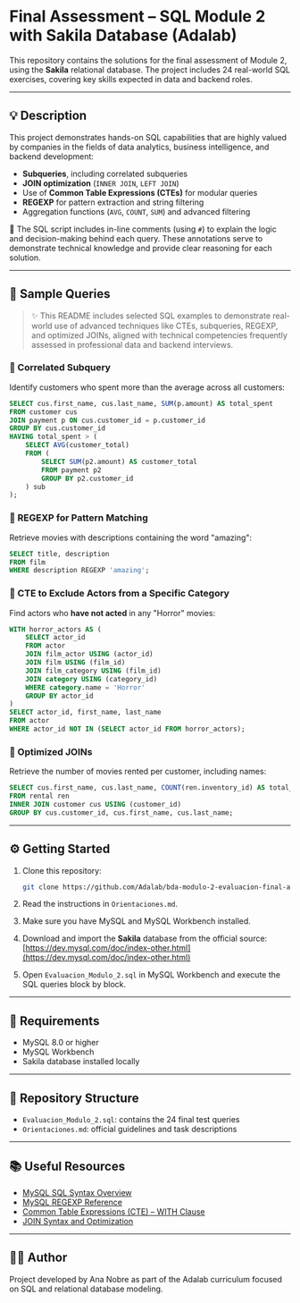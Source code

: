 # Final Assessment – SQL Module 2 with Sakila Database (Adalab)

This repository contains the solutions for the final assessment of Module 2, using the **Sakila** relational database. The project includes 24 real-world SQL exercises, covering key skills expected in data and backend roles.

---

## 💡 Description

This project demonstrates hands-on SQL capabilities that are highly valued by companies in the fields of data analytics, business intelligence, and backend development:

- **Subqueries**, including correlated subqueries
- **JOIN optimization** (`INNER JOIN`, `LEFT JOIN`)
- Use of **Common Table Expressions (CTEs)** for modular queries
- **REGEXP** for pattern extraction and string filtering
- Aggregation functions (`AVG`, `COUNT`, `SUM`) and advanced filtering

📝 The SQL script includes in-line comments (using `#`) to explain the logic and decision-making behind each query. These annotations serve to demonstrate technical knowledge and provide clear reasoning for each solution.

---

## 📌 Sample Queries

> ✨ This README includes selected SQL examples to demonstrate real-world use of advanced techniques like CTEs, subqueries, REGEXP, and optimized JOINs, aligned with technical competencies frequently assessed in professional data and backend interviews.

### 🔁 Correlated Subquery

Identify customers who spent more than the average across all customers:

```sql
SELECT cus.first_name, cus.last_name, SUM(p.amount) AS total_spent
FROM customer cus
JOIN payment p ON cus.customer_id = p.customer_id
GROUP BY cus.customer_id
HAVING total_spent > (
    SELECT AVG(customer_total)
    FROM (
        SELECT SUM(p2.amount) AS customer_total
        FROM payment p2
        GROUP BY p2.customer_id
    ) sub
);
```

### 🔎 REGEXP for Pattern Matching

Retrieve movies with descriptions containing the word "amazing":

```sql
SELECT title, description
FROM film 
WHERE description REGEXP 'amazing';
```

### 🧱 CTE to Exclude Actors from a Specific Category

Find actors who **have not acted** in any "Horror" movies:

```sql
WITH horror_actors AS (
    SELECT actor_id
    FROM actor
    JOIN film_actor USING (actor_id)
    JOIN film USING (film_id)
    JOIN film_category USING (film_id)
    JOIN category USING (category_id)
    WHERE category.name = 'Horror'
    GROUP BY actor_id
)
SELECT actor_id, first_name, last_name
FROM actor
WHERE actor_id NOT IN (SELECT actor_id FROM horror_actors);
```

### 🤝 Optimized JOINs

Retrieve the number of movies rented per customer, including names:

```sql
SELECT cus.first_name, cus.last_name, COUNT(ren.inventory_id) AS total_rentals
FROM rental ren
INNER JOIN customer cus USING (customer_id)
GROUP BY cus.customer_id, cus.first_name, cus.last_name;
```

---

## ⚙️ Getting Started

1. Clone this repository:
   ```bash
   git clone https://github.com/Adalab/bda-modulo-2-evaluacion-final-ana-nobre.git
   ```

2. Read the instructions in `Orientaciones.md`.

3. Make sure you have MySQL and MySQL Workbench installed.

4. Download and import the **Sakila** database from the official source:  
   [https://dev.mysql.com/doc/index-other.html](https://dev.mysql.com/doc/index-other.html)

5. Open `Evaluacion_Modulo_2.sql` in MySQL Workbench and execute the SQL queries block by block.

---

## 🧰 Requirements

- MySQL 8.0 or higher  
- MySQL Workbench  
- Sakila database installed locally

---

## 📁 Repository Structure

- `Evaluacion_Modulo_2.sql`: contains the 24 final test queries
- `Orientaciones.md`: official guidelines and task descriptions

---

## 📚 Useful Resources

- [MySQL SQL Syntax Overview](https://dev.mysql.com/doc/refman/8.0/en/sql-statements.html)
- [MySQL REGEXP Reference](https://dev.mysql.com/doc/refman/8.0/en/regexp.html)
- [Common Table Expressions (CTE) – WITH Clause](https://dev.mysql.com/doc/refman/8.0/en/with.html)
- [JOIN Syntax and Optimization](https://dev.mysql.com/doc/refman/8.0/en/join.html)

---

## 👩‍💻 Author

Project developed by Ana Nobre as part of the Adalab curriculum focused on SQL and relational database modeling.